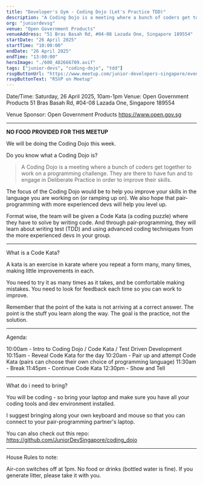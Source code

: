 ```yaml
---
title: "Developer's Gym - Coding Dojo (Let's Practice TDD)"
description: "A Coding Dojo is a meeting where a bunch of coders get together to work on a programming challenge. They are there to have fun and to engage in Deliberate Practice in order to improve their skills."
org: "juniordevsg"
venue: "Open Government Products"
venueAddress: "51 Bras Basah Rd, #04-08 Lazada One, Singapore 189554"
startDate: "26 April 2025"
startTime: "10:00:00"
endDate: "26 April 2025"
endTime: "13:00:00"
heroImage: "./600_482666709.avif"
tags: ["junior-devs", "coding-dojo", "tdd"]
rsvpButtonUrl: "https://www.meetup.com/junior-developers-singapore/events/307083061"
rsvpButtonText: "RSVP on Meetup"
---
```


Date/Time: Saturday, 26 April 2025, 10am-1pm
Venue: Open Government Products
51 Bras Basah Rd, #04-08 Lazada One, Singapore 189554

Venue Sponsor:
Open Government Products
https://www.open.gov.sg

---

**NO FOOD PROVIDED FOR THIS MEETUP**

We will be doing the Coding Dojo this week.

Do you know what a Coding Dojo is?

> A Coding Dojo is a meeting where a bunch of coders get together to work on a programming challenge. They are there to have fun and to engage in Deliberate Practice in order to improve their skills.

The focus of the Coding Dojo would be to help you improve your skills in the language you are working on (or ramping up on). We also hope that pair-programming with more experienced devs will help you level up.

Format wise, the team will be given a Code Kata (a coding puzzle) where they have to solve by writing code. And through pair-programming, they will learn about writing test (TDD) and using advanced coding techniques from the more experienced devs in your group.

---

What is a Code Kata?

A kata is an exercise in karate where you repeat a form many, many times, making little improvements in each.

You need to try it as many times as it takes, and be comfortable making mistakes. You need to look for feedback each time so you can work to improve.

Remember that the point of the kata is not arriving at a correct answer. The point is the stuff you learn along the way. The goal is the practice, not the solution.

---

Agenda:

10:00am - Intro to Coding Dojo / Code Kata / Test Driven Development
10:15am - Reveal Code Kata for the day
10:20am - Pair up and attempt Code Kata (pairs can choose their own choice of programming language)
11:30am - Break
11:45pm - Continue Code Kata
12:30pm - Show and Tell

---

What do i need to bring?

You will be coding - so bring your laptop and make sure you have all your coding tools and dev environment installed.

I suggest bringing along your own keyboard and mouse so that you can connect to your pair-programming partner's laptop.

You can also check out this repo: https://github.com/JuniorDevSingapore/coding_dojo

---

House Rules to note:

Air-con switches off at 1pm.
No food or drinks (bottled water is fine).
If you generate litter, please take it with you.

